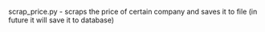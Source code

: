 scrap_price.py - scraps the price of certain company and saves it to file (in future it will save it to database)
